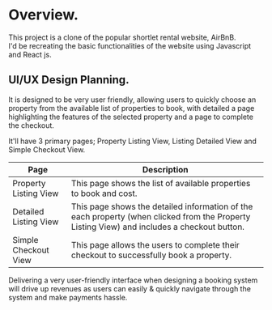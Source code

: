 # Overview.  
This project is a clone of the popular shortlet rental website, AirBnB.  
I'd be recreating the basic functionalities of the website using Javascript and React js.


## UI/UX Design Planning.  
It is designed to be very user friendly, allowing users to quickly choose an property from the available list of properties to book, with detailed a page highlighting the features of the selected property and a page to complete the checkout.  

It'll have 3 primary pages; Property Listing View, Listing Detailed View and Simple Checkout View.

| Page | Description |
| --- | --- |
Property Listing View | This page shows the list of available properties to book and cost.  
Detailed Listing View | This page shows the detailed information of the each property (when clicked from the Property Listing View) and includes a checkout button.  
Simple Checkout View | This page allows the users to complete their checkout to successfully book a property.  

Delivering a very user-friendly interface when designing a booking system will drive up revenues as users can easily & quickly navigate through the system and make payments hassle.
